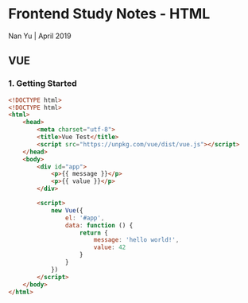 # Frontend Study Notes - HTML  
Nan Yu | April 2019   
  
## VUE
### 1.  Getting Started
```html
<!DOCTYPE html>
<!DOCTYPE html>
<html>
	<head>
		<meta charset="utf-8">
		<title>Vue Test</title>
		<script src="https://unpkg.com/vue/dist/vue.js"></script>
	</head>
	<body>
		<div id="app">
			<p>{{ message }}</p>
			<p>{{ value }}</p>
		</div>

		<script>
			new Vue({
				el: '#app',
				data: function () {
					return {
						message: 'hello world!',
						value: 42
					}
				}
			})
		</script>
	</body>
</html>
```
<!--stackedit_data:
eyJoaXN0b3J5IjpbNDYxMzk5MzQsLTE3MjkwODIyMiwtNzEwMT
U4MzI2XX0=
-->